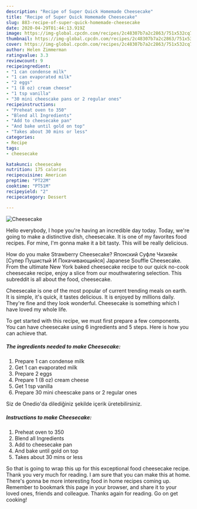 ```yaml
---
description: "Recipe of Super Quick Homemade Cheesecake"
title: "Recipe of Super Quick Homemade Cheesecake"
slug: 883-recipe-of-super-quick-homemade-cheesecake
date: 2020-04-29T01:44:13.919Z
image: https://img-global.cpcdn.com/recipes/2c48307b7a2c2863/751x532cq70/cheesecake-recipe-main-photo.jpg
thumbnail: https://img-global.cpcdn.com/recipes/2c48307b7a2c2863/751x532cq70/cheesecake-recipe-main-photo.jpg
cover: https://img-global.cpcdn.com/recipes/2c48307b7a2c2863/751x532cq70/cheesecake-recipe-main-photo.jpg
author: Helen Zimmerman
ratingvalue: 3.3
reviewcount: 9
recipeingredient:
- "1 can condense milk"
- "1 can evaporated milk"
- "2 eggs"
- "1 (8 oz) cream cheese"
- "1 tsp vanilla"
- "30 mini cheescake pans or 2 regular ones"
recipeinstructions:
- "Preheat oven to 350"
- "Blend all Ingredients"
- "Add to cheesecake pan"
- "And bake until gold on top"
- "Takes about 30 mins or less"
categories:
- Recipe
tags:
- cheesecake

katakunci: cheesecake 
nutrition: 175 calories
recipecuisine: American
preptime: "PT22M"
cooktime: "PT51M"
recipeyield: "2"
recipecategory: Dessert

---
```



![Cheesecake](https://img-global.cpcdn.com/recipes/2c48307b7a2c2863/751x532cq70/cheesecake-recipe-main-photo.jpg)

Hello everybody, I hope you're having an incredible day today. Today, we're going to make a distinctive dish, cheesecake. It is one of my favorites food recipes. For mine, I'm gonna make it a bit tasty. This will be really delicious.

How do you make Strawberry Cheesecake? Японский Суфле Чизкейк [Супер Пушистый И Покачивающийся] Japanese Souffle Cheesecake. From the ultimate New York baked cheesecake recipe to our quick no-cook cheesecake recipe, enjoy a slice from our mouthwatering selection. This subreddit is all about the food, cheesecake.

Cheesecake is one of the most popular of current trending meals on earth. It is simple, it's quick, it tastes delicious. It is enjoyed by millions daily. They're fine and they look wonderful. Cheesecake is something which I have loved my whole life.


To get started with this recipe, we must first prepare a few components. You can have cheesecake using 6 ingredients and 5 steps. Here is how you can achieve that.

<!--inarticleads1-->

##### The ingredients needed to make Cheesecake:

1. Prepare 1 can condense milk
1. Get 1 can evaporated milk
1. Prepare 2 eggs
1. Prepare 1 (8 oz) cream cheese
1. Get 1 tsp vanilla
1. Prepare 30 mini cheescake pans or 2 regular ones


Siz de Onedio&#39;da dilediğiniz şekilde içerik üretebilirsiniz. 

<!--inarticleads2-->

##### Instructions to make Cheesecake:

1. Preheat oven to 350
1. Blend all Ingredients
1. Add to cheesecake pan
1. And bake until gold on top
1. Takes about 30 mins or less




So that is going to wrap this up for this exceptional food cheesecake recipe. Thank you very much for reading. I am sure that you can make this at home. There's gonna be more interesting food in home recipes coming up. Remember to bookmark this page in your browser, and share it to your loved ones, friends and colleague. Thanks again for reading. Go on get cooking!
